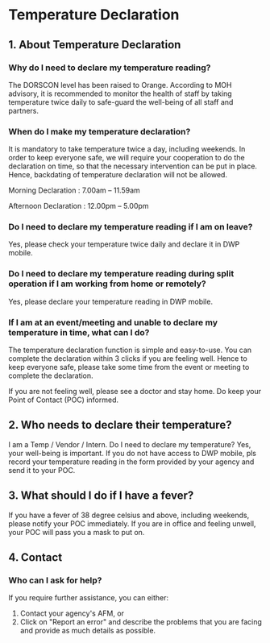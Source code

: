 # Temperature Declaration

## 1. About Temperature Declaration
### Why do I need to declare my temperature reading?
The DORSCON level has been raised to Orange. According to MOH advisory, it is recommended to monitor the health of staff by taking temperature twice daily to safe-guard the well-being of all staff and partners.

### When do I make my temperature declaration?
It is mandatory to take temperature twice a day, including weekends. In order to keep everyone safe, we will require your cooperation to do the declaration on time, so that the necessary intervention can be put in place. Hence, backdating of temperature declaration will not be allowed.

Morning Declaration    : 7.00am – 11.59am

Afternoon Declaration : 12.00pm – 5.00pm

### Do I need to declare my temperature reading if I am on leave?
Yes, please check your temperature twice daily and declare it in DWP mobile. 

### Do I need to declare my temperature reading during split operation if I am working from home or remotely?
Yes, please declare your temperature reading in DWP mobile. 

### If I am at an event/meeting and unable to declare my temperature in time, what can I do?
The temperature declaration function is simple and easy-to-use. You can complete the declaration within 3 clicks if you are feeling well. Hence to keep everyone safe, please take some time from the event or meeting to complete the declaration. 

If you are not feeling well, please see a doctor and stay home. Do keep your Point of Contact (POC) informed. 

## 2. Who needs to declare their temperature?
I am a Temp / Vendor / Intern. Do I need to declare my temperature?
Yes, your well-being is important. If you do not have access to DWP mobile, pls record your temperature reading in the form provided by your agency and send it to your POC.

## 3. What should I do if I have a fever?
If you have a fever of 38 degree celsius and above, including weekends, please notify your POC immediately. If you are in office and feeling unwell, your POC will pass you a mask to put on.

## 4. Contact
### Who can I ask for help?
If you require further assistance, you can either:

1. Contact your agency's AFM, or
2. Click on "Report an error" and describe the problems that you are facing and provide as much details as possible.

